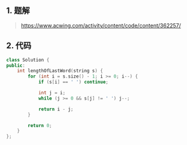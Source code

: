 ## 1. 题解
> https://www.acwing.com/activity/content/code/content/362257/

## 2. 代码
```c++
class Solution {
public:
    int lengthOfLastWord(string s) {
        for (int i = s.size() - 1; i >= 0; i--) {
            if (s[i] == ' ') continue;

            int j = i;
            while (j >= 0 && s[j] != ' ') j--;

            return i - j;
        }

        return 0;
    }
};
```